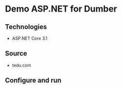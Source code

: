 # Demo ASP.NET for Dumber
## Technologies
-	ASP.NET Core 3.1
## Source
- tedu.com
## Configure and run
